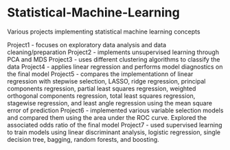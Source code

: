 # Statistical-Machine-Learning

Various projects implementing statistical machine learning concepts

Project1 - focuses on exploratory data analysis and data cleaning/preparation
Project2 - implements unsupervised learning through PCA and MDS
Project3 - uses different clustering algorithms to classify the data
Project4 - applies linear regression and performs model diagnostics on the final model
Project5 - compares the implementationn of linear regression with stepwise selection, LASSO, ridge regression, principal components regression, partial least squares regression, weighted orthogonal components regression, total least squares regression, stagewise regression, and least angle regression using the mean square error of prediction
Project6 - implemented various variable selection models and compared them using the area under the ROC curve. Explored the associated odds ratio of the final model
Project7 - used supervised learning to train models using linear discriminant analysis, logistic regression, single decision tree, bagging, random forests, and boosting.
